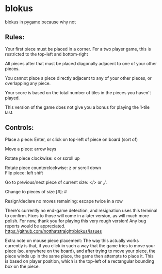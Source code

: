 # blokus

blokus in pygame because why not  



## Rules:

Your first piece must be placed in a corner. 
For a two player game, this is restricted to the top-left and bottom-right

All pieces after that must be placed diagonally adjacent to one of your other pieces.
  
You cannot place a piece directly adjacent to any of your other pieces, or overlapping any piece.

Your score is based on the total number of tiles in the pieces you haven't played.  

This version of the game does not give you a bonus for playing the 1-tile last.

  

## Controls:

Place a piece: Enter, or click on top-left of piece on board (sort of)  

Move a piece: arrow keys  

Rotate piece clockwise: x or scroll up  

Rotate piece counterclockwise: z
 or scroll down  
Flip piece: left shift  

Go to previous/next piece of current size: </> or ,/.
  
Change to pieces of size [#]: #
  
Resign/declare no moves remaining: escape twice in a row  


  
There's currently no end-game detection, and resignation uses this terminal to confirm. 
Fixes to those will come in a later version, as will much more polish.
 For now, thank you for playing this very rough version! Any bug reports would be appreciated.
https://github.com/notthatstraight/blokus/issues

  
  
Extra note on mouse piece placement: The way this actually works currently is that, if you click in such a way that the game tries to move your piece (so, anywhere on the board), and after trying to move your piece, the piece winds up in the same place, the game then attempts to place it.
This is based on player position, which is the top-left of a rectangular bounding box on the piece.